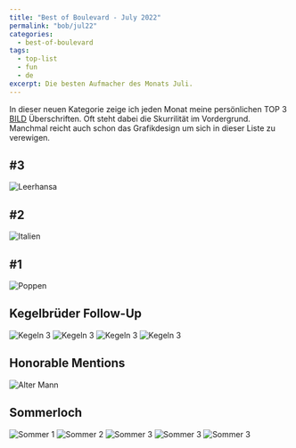 ```yaml
---
title: "Best of Boulevard - July 2022"
permalink: "bob/jul22"
categories:
  - best-of-boulevard
tags:
  - top-list
  - fun
  - de
excerpt: Die besten Aufmacher des Monats Juli.
---
```


In dieser neuen Kategorie zeige ich jeden Monat meine persönlichen TOP 3 [BILD](https://www.bild.de/) Überschriften.
Oft steht dabei die Skurrilität im Vordergrund.
Manchmal reicht auch schon das Grafikdesign um sich in dieser Liste zu verewigen.


## #3
![Leerhansa](../assets/images/bob/07-2022/leer.jpg)


## #2
![Italien](../assets/images/bob/07-2022/mordzarella.jpg)


## #1
![Poppen](../assets/images/bob/07-2022/football.jpg)


## Kegelbrüder Follow-Up
![Kegeln 3](../assets/images/bob/07-2022/kegel1.jpg)
![Kegeln 3](../assets/images/bob/07-2022/kegel2.jpg)
![Kegeln 3](../assets/images/bob/07-2022/kegel3a.jpg)
![Kegeln 3](../assets/images/bob/07-2022/kegel3.jpg)


## Honorable Mentions
![Alter Mann](../assets/images/bob/07-2022/gerd.jpg)


## Sommerloch
![Sommer 1](../assets/images/bob/07-2022/heat1a.jpg)
![Sommer 2](../assets/images/bob/07-2022/heat1.jpg)
![Sommer 3](../assets/images/bob/07-2022/heat2.jpg)
![Sommer 3](../assets/images/bob/07-2022/heat3.jpg)
![Sommer 3](../assets/images/bob/07-2022/heat4.jpg)
